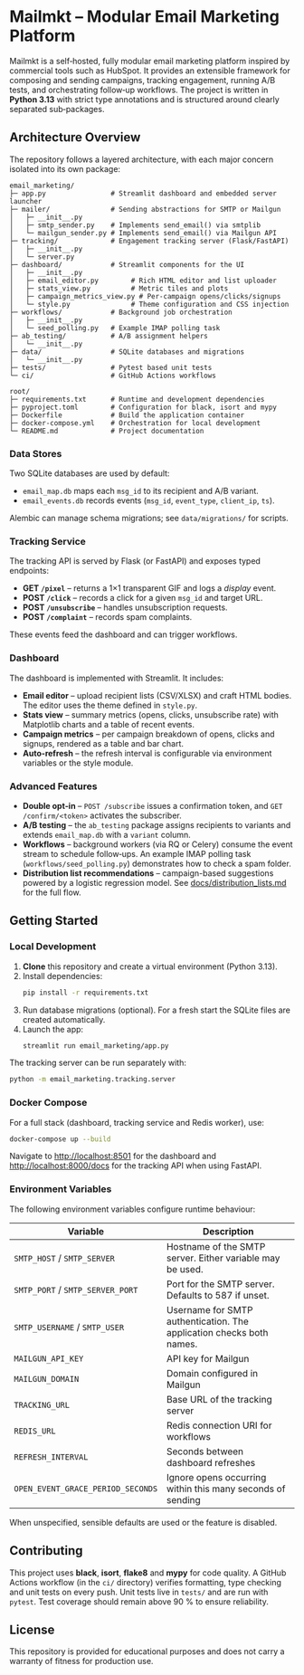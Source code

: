 # Mailmkt – Modular Email Marketing Platform

Mailmkt is a self‑hosted, fully modular email marketing platform inspired by commercial tools such as HubSpot.  It provides an extensible framework for composing and sending campaigns, tracking engagement, running A/B tests, and orchestrating follow‑up workflows.  The project is written in **Python 3.13** with strict type annotations and is structured around clearly separated sub‑packages.

## Architecture Overview

The repository follows a layered architecture, with each major concern isolated into its own package:

```text
email_marketing/
├─ app.py                # Streamlit dashboard and embedded server launcher
├─ mailer/               # Sending abstractions for SMTP or Mailgun
│   ├─ __init__.py
│   ├─ smtp_sender.py    # Implements send_email() via smtplib
│   └─ mailgun_sender.py # Implements send_email() via Mailgun API
├─ tracking/             # Engagement tracking server (Flask/FastAPI)
│   ├─ __init__.py
│   └─ server.py
├─ dashboard/            # Streamlit components for the UI
│   ├─ __init__.py
│   ├─ email_editor.py        # Rich HTML editor and list uploader
│   ├─ stats_view.py          # Metric tiles and plots
│   ├─ campaign_metrics_view.py # Per‑campaign opens/clicks/signups
│   └─ style.py               # Theme configuration and CSS injection
├─ workflows/            # Background job orchestration
│   ├─ __init__.py
│   └─ seed_polling.py   # Example IMAP polling task
├─ ab_testing/           # A/B assignment helpers
│   └─ __init__.py
├─ data/                 # SQLite databases and migrations
│   └─ __init__.py
├─ tests/                # Pytest based unit tests
└─ ci/                   # GitHub Actions workflows

root/
├─ requirements.txt      # Runtime and development dependencies
├─ pyproject.toml        # Configuration for black, isort and mypy
├─ Dockerfile            # Build the application container
├─ docker-compose.yml    # Orchestration for local development
└─ README.md             # Project documentation
```

### Data Stores

Two SQLite databases are used by default:

* `email_map.db` maps each `msg_id` to its recipient and A/B variant.
* `email_events.db` records events (`msg_id`, `event_type`, `client_ip`, `ts`).

Alembic can manage schema migrations; see `data/migrations/` for scripts.

### Tracking Service

The tracking API is served by Flask (or FastAPI) and exposes typed endpoints:

* **GET `/pixel`** – returns a 1×1 transparent GIF and logs a _display_ event.
* **POST `/click`** – records a click for a given `msg_id` and target URL.
* **POST `/unsubscribe`** – handles unsubscription requests.
* **POST `/complaint`** – records spam complaints.

These events feed the dashboard and can trigger workflows.

### Dashboard

The dashboard is implemented with Streamlit.  It includes:

* **Email editor** – upload recipient lists (CSV/XLSX) and craft HTML bodies.  The editor uses the theme defined in `style.py`.
* **Stats view** – summary metrics (opens, clicks, unsubscribe rate) with Matplotlib charts and a table of recent events.
* **Campaign metrics** – per campaign breakdown of opens, clicks and signups, rendered as a table and bar chart.
* **Auto‑refresh** – the refresh interval is configurable via environment variables or the style module.

### Advanced Features

* **Double opt‑in** – `POST /subscribe` issues a confirmation token, and `GET /confirm/<token>` activates the subscriber.
* **A/B testing** – the `ab_testing` package assigns recipients to variants and extends `email_map.db` with a `variant` column.
* **Workflows** – background workers (via RQ or Celery) consume the event stream to schedule follow‑ups.  An example IMAP polling task (`workflows/seed_polling.py`) demonstrates how to check a spam folder.
* **Distribution list recommendations** – campaign-based suggestions powered by a logistic regression model. See [docs/distribution_lists.md](docs/distribution_lists.md) for the full flow.

## Getting Started

### Local Development

1. **Clone** this repository and create a virtual environment (Python 3.13).
2. Install dependencies:
   ```bash
   pip install -r requirements.txt
   ```
3. Run database migrations (optional).  For a fresh start the SQLite files are created automatically.
4. Launch the app:
   ```bash
   streamlit run email_marketing/app.py
   ```

The tracking server can be run separately with:
```bash
python -m email_marketing.tracking.server
```

### Docker Compose

For a full stack (dashboard, tracking service and Redis worker), use:

```bash
docker-compose up --build
```

Navigate to <http://localhost:8501> for the dashboard and <http://localhost:8000/docs> for the tracking API when using FastAPI.

### Environment Variables

The following environment variables configure runtime behaviour:

| Variable          | Description                                |
|-------------------|--------------------------------------------|
| `SMTP_HOST` / `SMTP_SERVER`           | Hostname of the SMTP server.  Either variable may be used.             |
| `SMTP_PORT` / `SMTP_SERVER_PORT`      | Port for the SMTP server.  Defaults to 587 if unset.                  |
| `SMTP_USERNAME` / `SMTP_USER`         | Username for SMTP authentication.  The application checks both names. |
| `MAILGUN_API_KEY` | API key for Mailgun                        |
| `MAILGUN_DOMAIN`  | Domain configured in Mailgun               |
| `TRACKING_URL`    | Base URL of the tracking server            |
| `REDIS_URL`       | Redis connection URI for workflows         |
| `REFRESH_INTERVAL`| Seconds between dashboard refreshes        |
| `OPEN_EVENT_GRACE_PERIOD_SECONDS` | Ignore opens occurring within this many seconds of sending |

When unspecified, sensible defaults are used or the feature is disabled.

## Contributing

This project uses **black**, **isort**, **flake8** and **mypy** for code quality.  A GitHub Actions workflow (in the `ci/` directory) verifies formatting, type checking and unit tests on every push.  Unit tests live in `tests/` and are run with `pytest`.  Test coverage should remain above 90 % to ensure reliability.

## License

This repository is provided for educational purposes and does not carry a warranty of fitness for production use.
